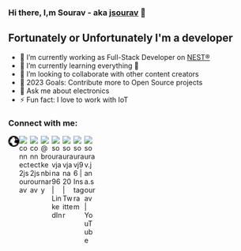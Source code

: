 ### Hi there, I,m Sourav - aka [jsourav][website] 👋

## Fortunately or Unfortunately I'm a developer

- 🔭 I’m currently working as Full-Stack Developer on [NEST®][company]
- 🌱 I’m currently learning everything 🤣
- 👯 I’m looking to collaborate with other content creators
- 🥅 2023 Goals: Contribute more to Open Source projects
- 💬 Ask me about electronics
- ⚡ Fun fact: I love to work with IoT

### Connect with me:

[<img align="left" alt="jsourav.com" width="22px" src="https://raw.githubusercontent.com/iconic/open-iconic/master/svg/globe.svg" />][website]
[<img align="left" alt="connect2jsourav" width="22px" src="https://cdn.jsdelivr.net/npm/simple-icons@v3/icons/medium.svg" />][medium]
[<img align="left" alt="connect2jsourav" width="22px" src="https://cdn.jsdelivr.net/npm/simple-icons@3.13.0/icons/instructables.svg" />][instructables]
[<img align="left" alt="@brokenbinary" width="22px" src="https://cdn.jsdelivr.net/npm/simple-icons@3.13.0/icons/youtubestudio.svg" />][youtube]
[<img align="left" alt="souravjana96 | LinkedIn" width="22px" src="https://cdn.jsdelivr.net/npm/simple-icons@v3/icons/linkedin.svg" />][linkedin]
[<img align="left" alt="souravjana20 | Twitter" width="22px" src="https://cdn.jsdelivr.net/npm/simple-icons@v3/icons/twitter.svg" />][twitter]
[<img align="left" alt="souravj96 | Instagram" width="22px" src="https://cdn.jsdelivr.net/npm/simple-icons@v3/icons/instagram.svg" />][instagram]
[<img align="left" alt="sourav.jana.sourav | YouTube" width="22px" src="https://cdn.jsdelivr.net/npm/simple-icons@v3/icons/facebook.svg" />][facebook]

[website]: https://jsourav.com
[company]: https://nes.tech/
[facebook]: https://www.facebook.com/sourav.jana.sourav
[twitter]: https://twitter.com/connect2jsourav
[linkedin]: www.linkedin.com/in/connect2jsourav
[instagram]: https://www.instagram.com/connect2jsourav
[medium]: https://connect2jsourav.medium.com
[instructables]: https://www.instructables.com/member/connect2jsourav/
[youtube]: https://www.youtube.com/@brokenbinary
